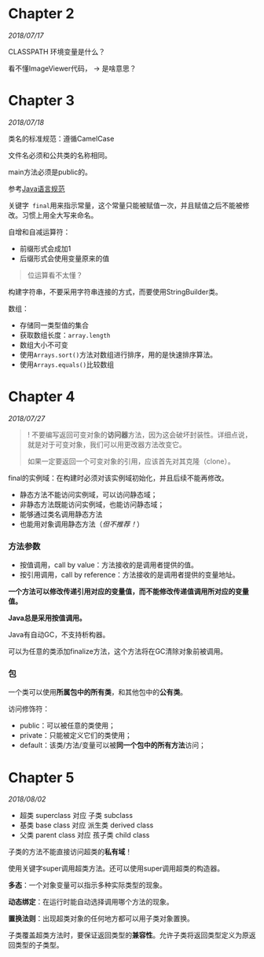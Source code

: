 # Chapter 2
*2018/07/17*

CLASSPATH 环境变量是什么？

看不懂ImageViewer代码， -> 是啥意思？

# Chapter 3
*2018/07/18*

类名的标准规范：遵循CamelCase

文件名必须和公共类的名称相同。

main方法必须是public的。

参考[Java语言规范](https://docs.oracle.com/javase/specs)

关键字` final`用来指示常量，这个常量只能被赋值一次，并且赋值之后不能被修改。习惯上用全大写来命名。



自增和自减运算符：

- 前缀形式会成加1
- 后缀形式会使用变量原来的值



> 位运算看不太懂？

构建字符串，不要采用字符串连接的方式，而要使用StringBuilder类。



数组：

- 存储同一类型值的集合
- 获取数组长度：`array.length`
- 数组大小不可变
- 使用`Arrays.sort()`方法对数组进行排序，用的是快速排序算法。
- 使用`Arrays.equals()`比较数组



# Chapter 4

*2018/07/27*

> ! 不要编写返回可变对象的**访问器**方法，因为这会破坏封装性。详细点说，就是对于可变对象，我们可以用更改器方法改变它。
>
> 如果一定要返回一个可变对象的引用，应该首先对其克隆（clone）。

final的实例域：在构建时必须对该实例域初始化，并且后续不能再修改。



- 静态方法不能访问实例域，可以访问静态域；
- 非静态方法既能访问实例域，也能访问静态域；
- 能够通过类名调用静态方法
- 也能用对象调用静态方法（*但不推荐！*）

### 方法参数

- 按值调用，call by value：方法接收的是调用者提供的值。
- 按引用调用，call by reference：方法接收的是调用者提供的变量地址。

**一个方法可以修改传递引用对应的变量值，而不能修改传递值调用所对应的变量值。**

**Java总是采用按值调用。**



Java有自动GC，不支持析构器。

可以为任意的类添加finalize方法，这个方法将在GC清除对象前被调用。



### 包

一个类可以使用**所属包中的所有类**，和其他包中的**公有类**。

访问修饰符：

- public：可以被任意的类使用；
- private：只能被定义它们的类使用；
- default：该类/方法/变量可以被**同一个包中的所有方法**访问；



# Chapter 5

*2018/08/02*

* 超类 superclass 对应 子类 subclass
* 基类 base class 对应 派生类 derived class
* 父类 parent class 对应 孩子类 child class



子类的方法不能直接访问超类的**私有域**！

使用关键字super调用超类方法。还可以使用super调用超类的构造器。



**多态**：一个对象变量可以指示多种实际类型的现象。

**动态绑定**：在运行时能自动选择调用哪个方法的现象。

**置换法则**：出现超类对象的任何地方都可以用子类对象置换。



子类覆盖超类方法时，要保证返回类型的**兼容性**。允许子类将返回类型定义为原返回类型的子类型。







